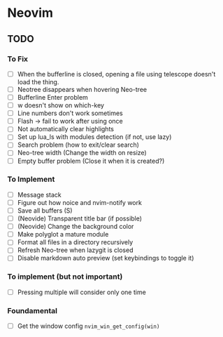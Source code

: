 # Neovim

## TODO

### To Fix

- [ ] When the bufferline is closed, opening a file using telescope doesn't load the thing.
- [ ] Neotree disappears when hovering Neo-tree
- [ ] Bufferline Enter problem
- [ ] <Space>w doesn't show on which-key
- [ ] Line numbers don't work sometimes
- [ ] Flash -> fail to work after using once
- [ ] Not automatically clear highlights
- [ ] Set up lua_ls with modules detection (if not, use lazy)
- [ ] Search problem (how to exit/clear search)
- [ ] Neo-tree width (Change the width on resize)
- [ ] Empty buffer problem (Close it when it is created?)

### To Implement

- [ ] Message stack
- [ ] Figure out how noice and nvim-notify work
- [ ] Save all buffers (<Enter>S)
- [ ] (Neovide) Transparent title bar (if possible)
- [ ] (Neovide) Change the background color
- [ ] Make polyglot a mature module
- [ ] Format all files in a directory recursively
- [ ] Refresh Neo-tree when lazygit is closed
- [ ] Disable markdown auto preview (set keybindings to toggle it)

### To implement (but not important)

- [ ] Pressing multiple <leaders> will consider only one time

### Foundamental

- [ ] Get the window config `nvim_win_get_config(win)`
